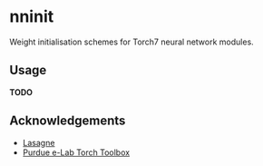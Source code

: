 # nninit

Weight initialisation schemes for Torch7 neural network modules.

## Usage

**TODO**

## Acknowledgements

- [Lasagne](https://github.com/Lasagne/Lasagne)
- [Purdue e-Lab Torch Toolbox](https://github.com/e-lab/torch-toolbox)

